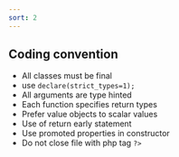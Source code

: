 ```yaml
---
sort: 2
---
```


## Coding convention

- All classes must be final
- use `declare(strict_types=1);`
- All arguments are type hinted
- Each function specifies return types
- Prefer value objects to scalar values
- Use of return early statement
- Use promoted properties in constructor
- Do not close file with php tag `?>`

